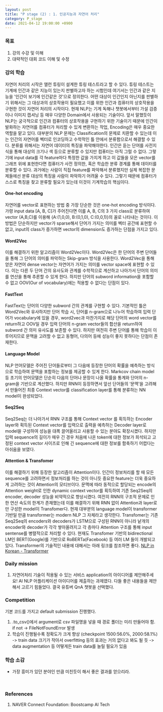 ```yaml
---
layout: post
title: "P stage (2) : 1. 인공지능과 자연어 처리"
category: P_stage
date: 2021-04-12 19:00:00 +0900
---
```

### 목표
1. 강의 수강 및 이해
2. 대략적인 대회 코드 이해 및 수정

### 강의 학습
자연어 처리의 시작은 앨런 튜링이 설계한 튜링 테스트라고 할 수 있다. 튜링 테스트는 기계에 인간과 같은 지능이 있는지 판별하고자 하는 시험인데 여기서는 인간과 같은 지능을 '인간이 보기에 인간같은 것'으로 정의한다. 어떤 대상이 인간인지 아닌지를 판별하기 위해서는 그 대상과의 상호작용이 필요했고 이를 위한 인간과 컴퓨터의 상호작용을 구현한 것이 자연어 처리의 시작이다.
현재 NLP는 기계 독해나 챗봇에서부터 가설 검증이나 이미지 캡셔닝 등 매우 다양한 Domain에서 사용되는 기술이다. 앞서 말했듯이 NLP는 궁극적으로 인간과 컴퓨터의 상호작용을 구현하기 위한 기술이기 때문에 인간이 발화하는 자연어를 컴퓨터가 처리할 수 있게 변환하는 작업, Encoding은 매우 중요한 역할을 맡고 있다. 대부분의 NLP 문제는 Classification의 문제로 치환할 수 있는데 이는 인간의 자연어를 벡터로 인코딩하고 수학적인 틀 안에서 분류함으로서 해결할 수 있다. 분류를 위해서는 자연어 데이터의 특징을 파악해야한다. 인간은 듣는 단어를 사전지식을 통해 대상의 크기나 색 등으로 분류할 수 있지만 컴퓨터는 아직 그럴 수 없다. 그렇기에 input data를 각 feature마다 특정한 값을 가지게 하고 이 값들을 모은 vector를 그래프 위에 표현한다면 컴퓨터가 사전 정의한, 혹은 학습한 분류 경계를 통해 데이터를 분류할 수 있다. 과거에는 사람이 직접 feature를 파악해서 분류했지만 실제 복잡한 문제들에선 분류 대상의 특징을 사람이 파악하기 어려울 수 있다. 그렇기 때문에 컴퓨터가 스스로 특징을 찾고 분류할 필요가 있는데 이것이 기계학습의 핵심이다.

#### One-hot encoding
자연어를 vector로 표현하는 방법 중 가장 단순한 것은 one-hot encoding 방식이다. 가령 input data [A, B, C]가 주어진다면 이를 A, B, C의 3 가지 class로 분류하여 vector (A,B,C)를 이용해 {A:(1,0,0), B:(0,1,0), C:(0,0,1)}의 꼴로 나타내는 것이다. 이 방법은 단순하지만 vector가 sparse해서 단어가 가지는 의미를 벡터 공간에 표현할 수 없고, input의 class가 증가하면 vector의 dimension도 증가하는 단점을 가지고 있다.

#### Word2Vec
이를 해결하기 위한 알고리즘이 Word2Vec이다. Word2Vec은 한 단어의 주변 단어들을 통해 그 단어의 의미를 파악하는 Skip-gram 방식을 사용한다. Word2Vec을 통해 얻은 자연어 dense vector는 자연어가 가지는 의미를 vector space에 표현할 수 있다. 이는 다른 두 단어 간의 유사도와 관계를 수학적으로 계산하고 나아가서 단어의 의미를 연산을 통해 추론할 수 있게 한다. 하지만 단어의 subword information을 포함할 수 없고 OOV(Our of vocabulary)에는 적용할 수 없다는 단점이 있다.

#### FastText
FastText는 단어의 다양한 subword 간의 관계를 구현할 수 있다. 기본적인 틀은 Word2Vec와 유사하지만 단어 학습 시, 단어를 n-gram으로 나누어 학습하여 입력 단어가 vocabulary에 있을 경우, word2vec과 마찬가지로 해당 단어의 word vector를 return하고 OOV일 경우 입력 단어의 n-gram vector들의 합산을 return하여 subword 간 의미 유사도를 보존할 수 있다. 하지만 여전히 주변 단어를 통해 학습이 이루어지므로 문맥을 고려할 수 없고 동형어, 다의어 등에 성능이 좋지 못하다는 단점이 존재한다.

#### Language Model
NLP 언어모델은 주어진 단어들로부터 그 다음에 등장한 단어의 확률을 예측하는 방식으로 학습하여 문맥을 포함하는 정보를 제공할 수 있게 한다. Markcov chain model 등 초기의 언어모델은 단순히 다음의 단어나 문장이 나올 확률을 통계와 단어의 n-gram을 기반으로 계산했다. 하지만 RNN이 등장하면서 앞선 단어들의 ‘문맥’을 고려해서 만들어진 최종 Context vector를 classification layer를 통해 분류하는 NN model이 완성되었다.

#### Seq2Seq
Seq2Seq는 더 나아가서 RNN 구조를 통해 Context vector 를 획득하는 Encoder layer와 획득된 Context vector를 입력으로 출력을 예측하는 Decoder layer로 model을 구성하여 성능을 대폭 끌어올리고 사용할 수 있는 분야도 확장시켰다. 하지만 입력 sequence의 길이가 매우 긴 경우 처음에 나온 token에 대한 정보가 희석되고 고정된 context vector 사이즈로 인해 긴 sequence에 대한 정보를 함축하기 어렵다는 아쉬움을 보였다.

#### Attention & Transfomer
이를 해결하기 위해 등장한 알고리즘이 Attention이다. 인간이 정보처리를 할 때 모든 sequence를 고려하면서 정보처리를 하는 것이 아니듯 중요한 feature는 더욱 중요하게 고려하는 것이 Attention의 모티브이다. 문맥에 따라 동적으로 할당되는 encode의 Attention weight로 인한 dynamic context vector를 획득하여 기존 Seq2Seq의 encoder, decoder 성능을 비약적으로 향상시켰다. 여전히 RNN의 구조적 문제로 인한 연산 속도의 한계가 존재했는데 이를 해결하기 위해 RNN 없이 Attention과 layer로만 구성한 model이 Transfomer다. 현재 대부분의 language model이 transformer 기반일 만큼 transformer는 modern NLP 그 자체라고 생각한다. Transfomer는 기존 Seq2Seq의 encoders와 decoders가 LSTM으로 구성된 RNN이 아니라 낱개의 encoder와 decoder가 각각 쌓아올려지고 각 층마다 Attention 구조를 통해 input sentense를 병렬적으로 처리할 수 있다. 현재도 Transfomer 기반의 bidirectional LM인 BERT(Google)를 기반으로 RoBERTa(Facebook) 등 여러 LM 들이 개발되고 있다. Transformer의 기술적인 내용에 대해서는 아래 링크를 참조하면 좋다.
[NLP in Korean - Transformer](https://nlpinkorean.github.io/illustrated-transformer)

### Daily mission
1. 자연어처리 기술이 적용될 수 있는 서비스 application의 아이디어를 제안해주세요!
AI NLP 어플리케이션 아이디어를 제출하는 과제였다. 다들 좋은 내용들을 제안해서 고르기 힘들었다. 결국 유튜버 QnA 챗봇을 선택했다.

### Competition
기본 코드를 가지고 default submission 진행했다.
1. .to_csv()에서 argument로 csv 파일명을 넣을 때 경로 폴더는 미리 만들어야 함. if not -> FileNotFoundError 발생
2. 학습이 진행될수록 정확도가 크게 향상 (checkpoint 1500:56.0%, 2000:58.1%) -> train data 크기가 작아서 overfitting 등의 효과는 거의 없다고 봐도 될 듯 -> data augmentation 등 어떻게든 train data를 늘릴 필요가 있음

### 학습 소감
- 가장 흥미가 있던 분야인 만큼 미친듯이 해서 좋은 결과를 얻으리라.

<br/>

### References
1. NAVER Connect Foundation: Boostcamp AI Tech
